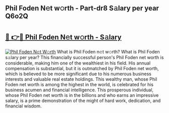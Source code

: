 ## Phil Foden N𝚎t w𝚘rth - Part-dr8 S𝚊lary per year Q6o2Q

# <h2><a href="http://gc05koy.nevu.top/?p=Phil+Foden">🔗 👉🔴 Phil Foden N𝚎t w𝚘rth - S𝚊lary</a></h2>

[![Phil Foden N𝚎t W𝚘rth](https://i.imgur.com/Oavwk0R.jpeg)](http://gc05koy.nevu.top/?p=Phil+Foden)
What is Phil Foden n𝚎t w𝚘rth? What is Phil Foden s𝚊lary per year?
This financially successful person's Phil Foden net worth is considerable, making him one of the wealthiest in his field. His annual compensation is substantial, but it is outmatched by Phil Foden net worth, which is believed to be more significant due to his numerous business interests and valuable real estate holdings. This wealthy man, whose Phil Foden net worth is among the highest in the world, is celebrated for his business acumen and financial intelligence. This prosperous individual, whose Phil Foden net worth is in the billions and who earns an impressive salary, is a prime demonstration of the might of hard work, dedication, and financial wisdom.
